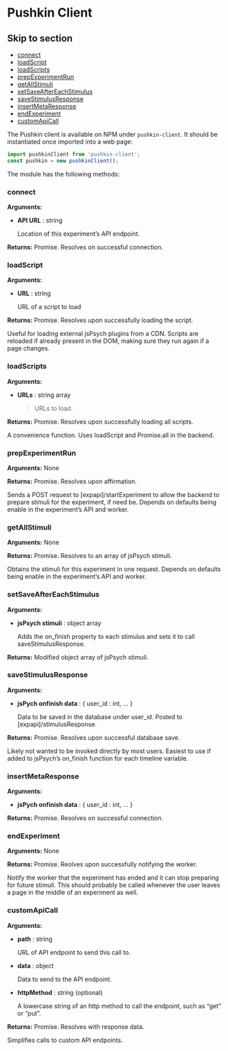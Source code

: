 # Pushkin Client

## Skip to section

* [connect](pushkin-client.md#connect)
* [loadScript](pushkin-client.md#loadscript)
* [loadScripts](pushkin-client.md#loadscripts)
* [prepExperimentRun](pushkin-client.md#prepexperimentrun)
* [getAllStimuli](pushkin-client.md#getallstimuli)
* [setSaveAfterEachStimulus](pushkin-client.md#setsaveaftereachstimulus)
* [saveStimulusResponse](pushkin-client.md#savestimulusresponse)
* [insertMetaResponse](pushkin-client.md#insertmetaresponse)
* [endExperiment](pushkin-client.md#endexperiment)
* [customApiCall](pushkin-client.md#customapicall)

The Pushkin client is available on NPM under `pushkin-client`. It should be instantiated once imported into a web page:

```javascript
import pushkinClient from 'pushkin-client';
const pushkin = new pushkinClient();
```

The module has the following methods:

### connect

**Arguments:**

* **API URL** : string

  Location of this experiment’s API endpoint.

**Returns:** Promise. Resolves on successful connection.

### loadScript

**Arguments:**

* **URL** : string

  URL of a script to load

**Returns:** Promise. Resolves upon successfully loading the script.

Useful for loading external jsPsych plugins from a CDN. Scripts are reloaded if already present in the DOM, making sure they run again if a page changes.

### loadScripts

**Arguments:**

* **URLs** : string array

  > URLs to load.

**Returns:** Promise. Resolves upon successfully loading all scripts.

A convenience function. Uses loadScript and Promise.all in the backend.

### prepExperimentRun

**Arguments:** None

**Returns:** Promise. Resolves upon affirmation.

Sends a POST request to \[expapi\]/startExperiment to allow the backend to prepare stimuli for the experiment, if need be. Depends on defaults being enable in the experiment’s API and worker.

### getAllStimuli

**Arguments:** None

**Returns:** Promise. Resolves to an array of jsPsych stimuli.

Obtains the stimuli for this experiment in one request. Depends on defaults being enable in the experiment’s API and worker.

### setSaveAfterEachStimulus

**Arguments:**

* **jsPsych stimuli** : object array

  Adds the on\_finish property to each stimulus and sets it to call saveStimulusResponse.

**Returns:** Modified object array of jsPsych stimuli.

### saveStimulusResponse

**Arguments:**

* **jsPych onfinish data** : { user\_id : int, … }

  Data to be saved in the database under user\_id. Posted to \[expapi\]/stimulusResponse.

**Returns:** Promise. Resolves upon successful database save.

Likely not wanted to be invoked directly by most users. Easiest to use if added to jsPsych’s on\_finish function for each timeline variable.

### insertMetaResponse

**Arguments:**

* **jsPych onfinish data** : { user\_id : int, … }

**Returns:** Promise. Resolves on successful connection.

### endExperiment

**Arguments:** None

**Returns:** Promise. Reolves upon successfully notifying the worker.

Notify the worker that the experiment has ended and it can stop preparing for future stimuli. This should probably be called whenever the user leaves a page in the middle of an experiment as well.

### customApiCall

**Arguments:**

* **path** : string

  URL of API endpoint to send this call to.

* **data** : object

  Data to send to the API endpoint.

* **httpMethod** : string \(optional\)

  A lowercase string of an http method to call the endpoint, such as “get” or “put”.

**Returns:** Promise. Resolves with response data.

Simplifies calls to custom API endpoints.

